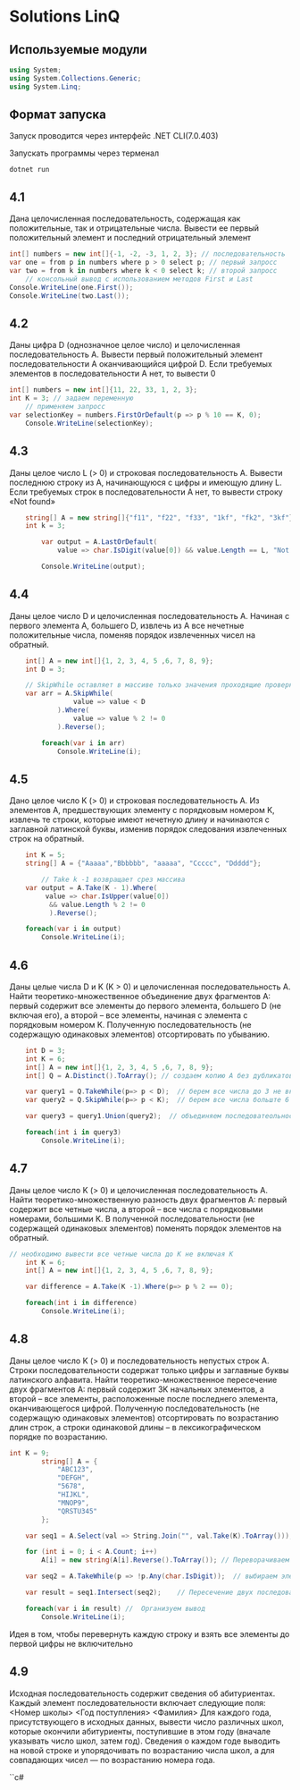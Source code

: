 # Solutions LinQ

## Используемые модули

```c#
using System;
using System.Collections.Generic;
using System.Linq;
 ```

## Формат запуска

Запуск проводится через интерфейс <a ref="https://learn.microsoft.com/ru-ru/dotnet/core/tools">.NET CLI(7.0.403)</a>

Запускать программы через терменал

```dotnet run```

## 4.1

Дана целочисленная последовательность, содержащая как положительные,
так и отрицательные числа. Вывести ее первый положительный элемент и
последний отрицательный элемент

```c#
int[] numbers = new int[]{-1, -2, -3, 1, 2, 3}; // последовательность
var one = from p in numbers where p > 0 select p; // первый запросс
var two = from k in numbers where k < 0 select k; // второй запросс
    // консольный вывод с использованием методов First и Last
Console.WriteLine(one.First());
Console.WriteLine(two.Last());
```

## 4.2

Даны цифра D (однозначное целое число) и целочисленная последовательность
A. Вывести первый положительный элемент последовательности A оканчивающийся цифрой D. Если требуемых элементов в последовательности A нет, то вывести 0

```c#
int[] numbers = new int[]{11, 22, 33, 1, 2, 3};
int K = 3; // задаем переменную
    // применяем запросс
var selectionKey = numbers.FirstOrDefault(p => p % 10 == K, 0);
    Console.WriteLine(selectionKey);
```

## 4.3

Даны целое число L (> 0) и строковая последовательность A. Вывести
последнюю строку из A, начинающуюся с цифры и имеющую длину L. Если требуемых
строк в последовательности A нет, то вывести строку «Not found»

```c#
    string[] A = new string[]{"f11", "f22", "f33", "1kf", "fk2", "3kf"};
    int k = 3;

        var output = A.LastOrDefault(
            value => char.IsDigit(value[0]) && value.Length == L, "Not found");

        Console.WriteLine(output);
```

## 4.4

Даны целое число D и целочисленная последовательность A. Начиная с первого
элемента A, большего D, извлечь из A все нечетные положительные числа, поменяв порядок
извлеченных чисел на обратный.

```c#
    int[] A = new int[]{1, 2, 3, 4, 5 ,6, 7, 8, 9};
    int D = 3;

    // SkipWhile оставляет в массиве только значения проходящие проверку
    var arr = A.SkipWhile(
                value => value < D
            ).Where(
                value => value % 2 != 0
            ).Reverse();

        foreach(var i in arr)
            Console.WriteLine(i);
```

## 4.5

Дано целое число K (> 0) и строковая последовательность A. Из элементов A,
предшествующих элементу с порядковым номером K, извлечь те строки, которые имеют
нечетную длину и начинаются с заглавной латинской буквы, изменив порядок следования
извлеченных строк на обратный.

```c#
    int K = 5;
    string[] A = {"Aaaaa","Bbbbbb", "aaaaa", "Ccccc", "Ddddd"};

        // Take k -1 возвращает срез массива
    var output = A.Take(K - 1).Where(
         value => char.IsUpper(value[0])
          && value.Length % 2 != 0
          ).Reverse();

    foreach(var i in output)
        Console.WriteLine(i);
```

## 4.6

Даны целые числа D и K (K > 0) и целочисленная последовательность A. Найти
теоретико-множественное объединение двух фрагментов A: первый содержит все элементы
до первого элемента, большего D (не включая его), а второй – все элементы, начиная с
элемента с порядковым номером K. Полученную последовательность (не содержащую
одинаковых элементов) отсортировать по убыванию.

```c#
    int D = 3;
    int K = 6;
    int[] A = new int[]{1, 2, 3, 4, 5 ,6, 7, 8, 9};
    int[] Q = A.Distinct().ToArray(); // создаем копию А без дубликатов

    var query1 = Q.TakeWhile(p=> p < D);  // берем все числа до 3 не включительно
    var query2 = Q.SkipWhile(p=> p < K);  // берем все числа больште 6 включительно

    var query3 = query1.Union(query2);  // объединяем последоватеольности 2 запросов

    foreach(int i in query3)
        Console.WriteLine(i);
```

## 4.7

Даны целое число K (> 0) и целочисленная последовательность A. Найти
теоретико-множественную разность двух фрагментов A: первый содержит все четные
числа, а второй – все числа с порядковыми номерами, большими K. В полученной
последовательности (не содержащей одинаковых элементов) поменять порядок элементов
на обратный.

```c#
// необходимо вывести все четные числа до К не включая К
    int K = 6;
    int[] A = new int[]{1, 2, 3, 4, 5 ,6, 7, 8, 9};

    var difference = A.Take(K -1).Where(p=> p % 2 == 0);

    foreach(int i in difference)
        Console.WriteLine(i);
```

## 4.8

Даны целое число K (> 0) и последовательность непустых строк A. Строки
последовательности содержат только цифры и заглавные буквы латинского алфавита.
Найти теоретико-множественное пересечение двух фрагментов A: первый содержит 3K
начальных элементов, а второй – все элементы, расположенные после последнего элемента,
оканчивающегося цифрой. Полученную последовательность (не содержащую одинаковых
элементов) отсортировать по возрастанию длин строк, а строки одинаковой длины – в
лексикографическом порядке по возрастанию.

```c#
int K = 9;
        string[] A = {
            "ABC123",
            "DEFGH",
            "5678",
            "HIJKL",
            "MNOP9",
            "QRSTU345"
        };

    var seq1 = A.Select(val => String.Join("", val.Take(K).ToArray())); // выбираем все элементы из строк до К

    for (int i = 0; i < A.Count; i++)
        A[i] = new string(A[i].Reverse().ToArray()); // Переворачиваем все строки из списка

    var seq2 = A.TakeWhile(p => !p.Any(char.IsDigit));  // выбираем элементы из строки до первой цифры

    var result = seq1.Intersect(seq2);    // Пересечение двух последовательностей

    foreach(var i in result) //  Организуем вывод
        Console.WriteLine(i);
```

Идея в том, чтобы перевернуть каждую строку и взять все элементы до первой цифры не включительно

## 4.9

Исходная последовательность содержит сведения об абитуриентах. Каждый
элемент последовательности включает следующие поля:
<Номер школы> <Год поступления> <Фамилия>
Для каждого года, присутствующего в исходных данных, вывести число различных школ,
которые окончили абитуриенты, поступившие в этом году (вначале указывать число школ,
затем год). Сведения о каждом годе выводить на новой строке и упорядочивать по
возрастанию числа школ, а для совпадающих чисел — по возрастанию номера года.

``c#

```
